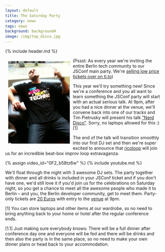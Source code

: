 ```yaml
---
layout: default
title: The Saturday Party
category: news
tags: news
background: background4
image: /img/top_disco.jpg
---
```


{% include header.md %}

<img src="/img/joe-mccann-wants-techno.jpg" align="left" alt="Joe McCann wants techno." style="width:200px;padding:10px"> (Pssst: As every year we're inviting the entire Berlin tech community to our JSConf main party. We're [selling low price tickets over on ti.to](https://ti.to/jsconfeu/jsconf-eu-2014?release_id=08znzuddg0s))

This year we'll try something new! Since we're a conference and you all want to learn something the JSConf party will start with an actual serious talk. At 9pm, after you had a nice dinner at the venue, we'll convene back into one of our tracks and Tim Pietrusky will present his talk ["Nerd Disco"](http://2014.jsconf.eu/speakers/tim-pietrusky-nerd-disco.html). Sorry, no laptops allowed for this :) [1]

The end of the talk will transition smoothly into our first DJ set and then we're super excited to announce that [ricoloop](http://www.ricoloop.com/) will join us for an incredible beat-box improv loop extravaganza.

{% assign video_id="0F2_b58tz6w" %}
{% include youtube.md %}

We'll float through the night with 3 awesome DJ sets. The party together with dinner and all drinks is included in your JSConf ticket and if you don't have one, we'd still love it if you'd join us for the celebrations on Saturday night, so you get a chance to meet all the awesome people who made it to Berlin – and you, the Berlin developer community, get to meet them. Party-only tickets are [20 Euros](https://ti.to/jsconfeu/jsconf-eu-2014?release_id=08znzuddg0s) with entry to the [venue](/location/) at 9pm.

[1] You can store laptops and other items at our wardrobe, so no need to bring anything back to your home or hotel after the regular conference ends.

[1.1] Just making sure everybody knows: There will be a full dinner after conference day one and everyone will be fed and there will be drinks and then also the party is in the same place, so no need to make your own dinner plans or head back to your accommodation.
